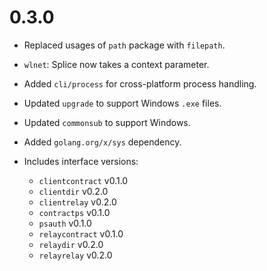 # 0.3.0

- Replaced usages of `path` package with `filepath`.
- `wlnet`: Splice now takes a context parameter.
- Added `cli/process` for cross-platform process handling.
- Updated `upgrade` to support Windows `.exe` files.
- Updated `commonsub` to support Windows.
- Added `golang.org/x/sys` dependency.

- Includes interface versions:
    - `clientcontract` v0.1.0
    - `clientdir` v0.2.0
    - `clientrelay` v0.2.0
    - `contractps` v0.1.0
    - `psauth` v0.1.0
    - `relaycontract` v0.1.0
    - `relaydir` v0.2.0
    - `relayrelay` v0.2.0
